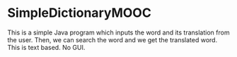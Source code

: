 # SimpleDictionaryMOOC
This is a simple Java program which inputs the word and its translation from the user. Then, we can search the word and we get the translated word. This is text based. No GUI.
